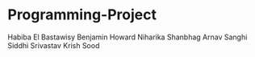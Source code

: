 # Programming-Project
Habiba El Bastawisy
Benjamin Howard
Niharika Shanbhag
Arnav Sanghi
Siddhi Srivastav 
Krish Sood
